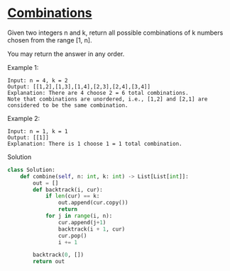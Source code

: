 # [Combinations](https://leetcode.com/problems/combinations/description/)

Given two integers n and k, return all possible combinations of k numbers chosen from the range [1, n].

You may return the answer in any order.

Example 1:
```
Input: n = 4, k = 2
Output: [[1,2],[1,3],[1,4],[2,3],[2,4],[3,4]]
Explanation: There are 4 choose 2 = 6 total combinations.
Note that combinations are unordered, i.e., [1,2] and [2,1] are considered to be the same combination.
```
Example 2:
```
Input: n = 1, k = 1
Output: [[1]]
Explanation: There is 1 choose 1 = 1 total combination.
```
Solution
```python
class Solution:
    def combine(self, n: int, k: int) -> List[List[int]]:
        out = []
        def backtrack(i, cur):
            if len(cur) == k:
                out.append(cur.copy())
                return
            for j in range(i, n):
                cur.append(j+1)
                backtrack(i + 1, cur)
                cur.pop()
                i += 1

        backtrack(0, [])
        return out
```